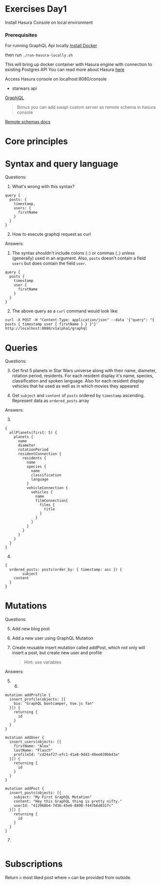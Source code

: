 # Exercises Day1

Install Hasura Console on local environment

### Prerequisites

For running GraphQL Api locally [Install Docker](https://docs.docker.com/install/)

then run `./run-hasura-locally.sh`

This will bring up docker container with Hasura engine with connection to existing Postgres API
You can read more about Hasura [here](https://medium.com/open-graphql/effortless-real-time-graphql-api-with-serverless-business-logic-running-in-any-cloud-8585e4ed6fa3)

Access Hasura console on localhost:8080/console

- starwars api

[GraphiQL](https://graphql-bootcamp-swapi.herokuapp.com)

> Bonus you can add swapi custom server as remote schema in hasura console

[Remote schemas docs](https://docs.hasura.io/1.0/graphql/manual/remote-schemas/index.html#step-2-merge-remote-schema)

# Core principles

# Syntax and query language

Questions:

1. What's wrong with this syntax?

```
query {
  posts: {
    timestamp,
    users: {
      firstName
    }
  }
}
```

2. How to execute graphql request as curl

Answers:

1. The syntax shouldn't include colons (`:`) or commas (`,`) unless (generally) used in an argument. Also, `posts` doesn't contain a field `users` but does contain the field `user`.

```
query {
  posts {
    timestamp
    user {
      firstName
    }
  }
}
```

2. The above query as a `curl` command would look like:

```
curl -X POST -H "Content-Type: application/json" --data '{"query": "{ posts { timestamp user { firstName } } }"}' http://localhost:8080/v1alpha1/graphql
```

# Queries

Questions:

3. Get first 5 planets in Star Wars universe along with their name, diameter, rotation period, residents. For each resident display it's name, species, classification and spoken language. Also for each resident display vehicles that he used as well as in which movies they appeared

4) Get `subject` and `content` of `posts` ordered by `timestamp` ascending. Represent data as `ordered_posts` array

Answers:

3.

```
{
  allPlanets(first: 5) {
    planets {
      name
      diameter
      rotationPeriod
      residentConnection {
        residents {
          name
          species {
            name
            classification
            language
          }
          vehicleConnection {
            vehicles {
              name
              filmConnection{
                films {
                  title
                }
              }
            }
          }
        }
      }
    }
  }
}
```

4.

```
{
  ordered_posts: posts(order_by: { timestamp: asc }) {
		subject
    content
  }
}
```

# Mutations

Questions:

5. Add new blog post
6. Add a new user using GraphQL Mutation
7. Create reusable insert mutation called addPost, which not only will insert a post, but create new user and profile

   > Hint: use variables

Answers:

5. 6.

```
mutation addProfile {
  insert_profile(objects: [{
    bio: "GraphQL bootcamper, Vue.js fan"
  }]) {
    returning {
      id
    }
  }
}

mutation addUser {
  insert_users(objects: [{
  	firstName: "Alex"
    lastName: "Flasch"
    profileId: "cd24af27-efc1-41a8-9d43-40ee039bb43a"
  }]) {
    returning {
      id
    }
  }
}

mutation addPost {
  insert_posts(objects: [{
    subject: "My First GraphQL Mutation"
    content: "Hey this GraphQL thing is pretty nifty."
    userId: "412968b4-7d3b-45e6-8890-f447b6d031fc"
  }]) {
    returning {
      id
    }
  }
}
```

7.

```

```

# Subscriptions

Return `n` most liked post where `n` can be provided from outside.
